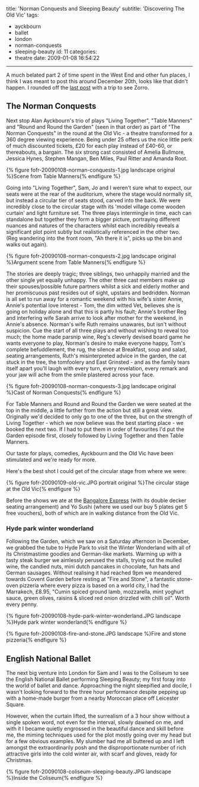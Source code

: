 title: 'Norman Conquests and Sleeping Beauty'
subtitle: 'Discovering The Old Vic'
tags:
  - ayckbourn
  - ballet
  - london
  - norman-conquests
  - sleeping-beauty
id: 11
categories:
  - theatre
date: 2009-01-08 16:54:22
---

A much belated part 2 of time spent in the West End and other fun places, I think I was meant to post this around December 20th, looks like that didn't happen. I rounded off the [last post](http://www.mrfofr.com/2008/11/spending-time-in-the-west-end/) with a trip to see Zorro.

## The Norman Conquests

Next stop Alan Ayckbourn's trio of plays "Living Together", "Table Manners" and "Round and Round the Garden" (seen in that order) as part of "The Norman Conquests" in the round at the Old Vic - a theatre transformed for a 360 degree viewing experience. Being under 25 offers us the nice little perk of much discounted tickets, £20 for each play instead of £40-60, or thereabouts, a bargain. The six strong cast consisted of Amelia Bullmore, Jessica Hynes, Stephen Mangan, Ben Miles, Paul Ritter and Amanda Root.

{% figure fofr-20090108-norman-conquests-1.jpg landscape original %}Scene from Table Manners{% endfigure %}

Going into "Living Together", Sam, Jo and I weren't sure what to expect, our seats were at the rear of the auditorium, where the stage would normally sit, but instead a circular tier of seats stood, carved into the back. We were incredibly close to the circular stage with its 'model village come wooden curtain' and light furniture set. The three plays intermingle in time, each can standalone but together they form a bigger picture, portraying different nuances and natures of the characters whilst each incredibly reveals a significant plot point subtly but realistically referenced in the other two. (Reg wandering into the front room, "Ah there it is", picks up the bin and walks out again).

{% figure fofr-20090108-norman-conquests-2.jpg landscape original %}Argument scene from Table Manners{% endfigure %}

The stories are deeply tragic; three siblings, two unhappily married and the other single yet equally unhappy. The other three cast members make up their spouses/possible future partners whilst a sick and elderly mother and her promiscuous past resides out of sight, upstairs and bedridden. Norman is all set to run away for a romantic weekend with his wife's sister Annie, Annie's potential love interest - Tom, the dim witted Vet, believes she is going on holiday alone and that this is partly his fault; Annie's brother Reg and interfering wife Sarah arrive to look after mother for the weekend, in Annie's absence. Norman's wife Ruth remains unawares, but isn't without suspicion. Cue the start of all three plays and without wishing to reveal too much; the home made parsnip wine, Reg's cleverly devised board game he wants everyone to play, Norman's desire to make everyone happy, Tom's complete befuddlement, the rug, the silence at Breakfast, soup and salad, seating arrangements, Ruth's misinterpreted advice in the garden, the cat stuck in the tree, the tomfoolery and East Grinsted - and as the family tears itself apart you'll laugh with every turn, every revelation, every remark and your jaw will ache from the smile plastered across your face.

{% figure fofr-20090108-norman-conquests-3.jpg landscape original %}Cast of Norman Conquests{% endfigure %}

For Table Manners and Round and Round the Garden we were seated at the top in the middle, a little further from the action but still a great view. Originally we'd decided to only go to one of the three, but on the strength of Living Together - which we now believe was the best starting place - we booked the next two. If I had to put them in order of favourites I'd put the Garden episode first, closely followed by Living Together and then Table Manners.

Our taste for plays, comedies, Ayckbourn and the Old Vic have been stimulated and we're ready for more.

Here's the best shot I could get of the circular stage from where we were:

{% figure fofr-20090109-old-vic.JPG portrait original %}The circular stage at the Old Vic{% endfigure %}

Before the shows we ate at the [Bangalore Express](http://bangaloreexpress.co.uk/) (with its double decker seating arrangement) and Yo Sushi (where we used our buy 5 plates get 5 free vouchers), both of which are in walking distance from the Old Vic.

### Hyde park winter wonderland

Following the Garden, which we saw on a Saturday afternoon in December, we grabbed the tube to Hyde Park to visit the Winter Wonderland with all of its Christmastime goodies and German-like markets. Warming up with a tasty steak burger we aimlessly perused the stalls, trying out the mulled wine, the candied nuts, mini dutch pancakes in chocolate, fun hats and German sausages. Without realising it had reached 9pm we meandered towards Covent Garden before resting at "Fire and Stone", a fantastic stone-oven pizzeria where every pizza is based on a world city, I had the Marrakech, £8.95, "Cumin spiced ground lamb, mozzarella, mint yoghurt sauce, green olives, raisins & sliced red onion drizzled with chilli oil". Worth every penny.

{% figure fofr-20090108-hyde-park-winter-wonderland.JPG landscape %}Hyde park winter wonderland{% endfigure %}

{% figure fofr-20090108-fire-and-stone.JPG landscape %}Fire and stone pizzeria{% endfigure %}

## English National Ballet

The next big venture into London for Sam and I was to the Coliseum to see the English National Ballet performing Sleeping Beauty; my first foray into the world of ballet and dance. Approaching the night sleepified and docile, I wasn't looking forward to the three hour performance despite pepping up with a home-made burger from a nearby Moroccan place off Leicester Square.

However, when the curtain lifted, the surrealism of a 3 hour show without a single spoken word, not even for the interval, slowly dawned on me, and with it I became quietly engrossed in the beautiful dance and skill before me, the miming techniques used for the plot mostly going over my head but for a few obvious examples. My slumber had me all buttered up and I left amongst the extraordinarily posh and the disproportionate number of rich attractive girls into the cold winter air, with scarf and gloves, ready for Christmas.

{% figure fofr-20090108-coliseum-sleeping-beauty.JPG landscape %}Inside the Coliseum{% endfigure %}
